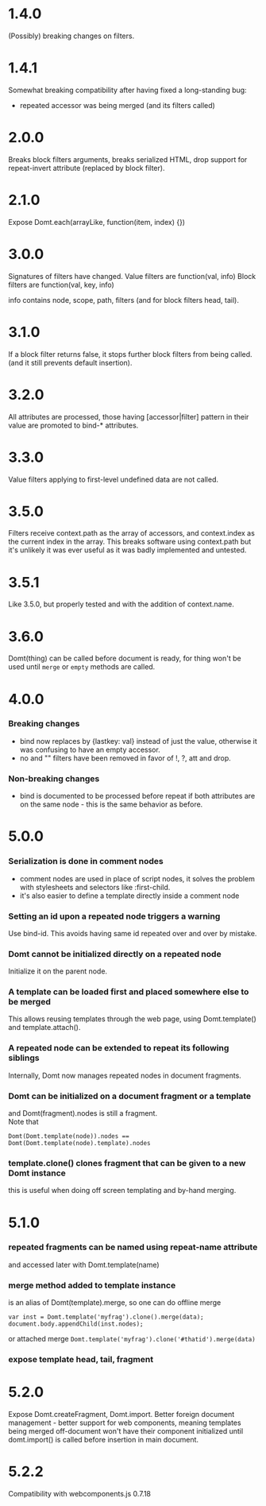 1.4.0
=====

(Possibly) breaking changes on filters.

1.4.1
=====

Somewhat breaking compatibility after having fixed a long-standing bug:
- repeated accessor was being merged (and its filters called)

2.0.0
=====

Breaks block filters arguments, breaks serialized HTML, drop support for
repeat-invert attribute (replaced by block filter).

2.1.0
=====

Expose Domt.each(arrayLike, function(item, index) {})

3.0.0
=====

Signatures of filters have changed.
Value filters are function(val, info)
Block filters are function(val, key, info)

info contains node, scope, path, filters (and for block filters head, tail).

3.1.0
=====

If a block filter returns false, it stops further block filters from being called.
(and it still prevents default insertion).

3.2.0
=====

All attributes are processed, those having [accessor|filter] pattern in their
value are promoted to bind-* attributes.

3.3.0
=====

Value filters applying to first-level undefined data are not called.

3.5.0
=====

Filters receive context.path as the array of accessors, and context.index as
the current index in the array.
This breaks software using context.path but it's unlikely it was ever useful as
it was badly implemented and untested.

3.5.1
=====

Like 3.5.0, but properly tested and with the addition of context.name.

3.6.0
=====

Domt(thing) can be called before document is ready, for thing won't be
used until `merge` or `empty` methods are called.

4.0.0
=====

### Breaking changes
* bind now replaces by {lastkey: val} instead of just the value, otherwise it
  was confusing to have an empty accessor.
* no and "" filters have been removed in favor of !, ?, att and drop.

### Non-breaking changes
* bind is documented to be processed before repeat if both attributes are on
the same node - this is the same behavior as before.


5.0.0
=====

### Serialization is done in comment nodes
* comment nodes are used in place of script nodes, it solves the problem with
  stylesheets and selectors like :first-child.
* it's also easier to define a template directly inside a comment node

### Setting an id upon a repeated node triggers a warning

Use bind-id.
This avoids having same id repeated over and over by mistake.

### Domt cannot be initialized directly on a repeated node

Initialize it on the parent node.

### A template can be loaded first and placed somewhere else to be merged

This allows reusing templates through the web page, using Domt.template()
and template.attach().

### A repeated node can be extended to repeat its following siblings

Internally, Domt now manages repeated nodes in document fragments.

### Domt can be initialized on a document fragment or a template

and Domt(fragment).nodes is still a fragment.  
Note that
```
Domt(Domt.template(node)).nodes == Domt(Domt.template(node).template).nodes
```

### template.clone() clones fragment that can be given to a new Domt instance

this is useful when doing off screen templating and by-hand merging.


5.1.0
=====

### repeated fragments can be named using repeat-name attribute
and accessed later with Domt.template(name)

### merge method added to template instance
is an alias of Domt(template).merge, so one can do offline merge
```
var inst = Domt.template('myfrag').clone().merge(data);
document.body.appendChild(inst.nodes);
```
or attached merge
`Domt.template('myfrag').clone('#thatid').merge(data)`

### expose template head, tail, fragment


5.2.0
=====

Expose Domt.createFragment, Domt.import.
Better foreign document management - better support for web components,
meaning templates being merged off-document won't have their component
initialized until domt.import() is called before insertion in main
document.

5.2.2
=====

Compatibility with webcomponents.js 0.7.18
